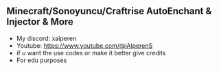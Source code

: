 ## Minecraft/Sonoyuncu/Craftrise AutoEnchant & Injector & More
- My discord: xalperen
- Youtube: https://www.youtube.com/@iAlperenS
- if u want the use codes or make it better give credits
- For edu purposes
